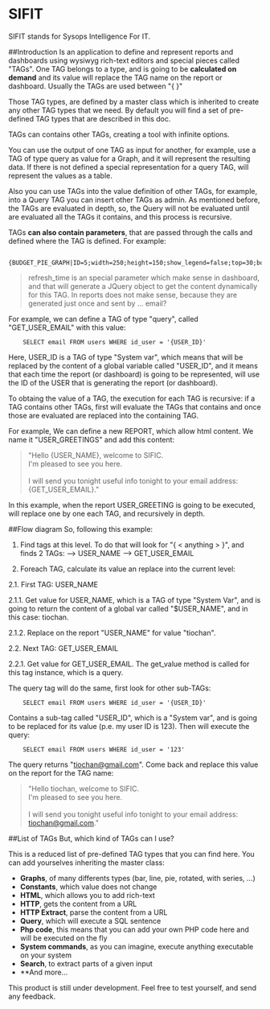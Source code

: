 # SIFIT
SIFIT stands for Sysops Intelligence For IT.

##Introduction
Is an application to define and represent reports and dashboards using wysiwyg rich-text editors and special pieces called "TAGs". One TAG belongs to a type, and is going to be **calculated on demand** and its value will replace the TAG name on the report or dashboard. Usually the TAGs are used between "{ }"

Those TAG types, are defined by a master class which is inherited to create any other TAG types that we need.
By default you will find a set of pre-defined TAG types that are described in this doc.

TAGs can contains other TAGs, creating a tool with infinite options.

You can use the output of one TAG as input for another, for example, use a TAG of type query as value for a Graph, and it will represent the resulting data. If there is not defined a special representation for a query TAG, will represent the values as a table.

Also you can use TAGs into the value definition of other TAGs, for example, into a Query TAG you can insert other TAGs as admin. As mentioned before, the TAGs are evaluated in depth, so, the Query will not be evaluated until are evaluated all the TAGs it contains, and this process is recursive.

TAGs **can also contain parameters**, that are passed through the calls and defined where the TAG is defined. For example:
```
	{BUDGET_PIE_GRAPH|ID=5;width=250;height=150;show_legend=false;top=30;bottom=30;left=30;right=30;refresh_time=9}
```
> refresh_time is an special parameter which make sense in dashboard, and that will generate a JQuery object to get the content dynamically for this TAG. In reports does not make sense, because they are generated just once and sent by ... email?

For example, we can define a TAG of type "query", called "GET_USER_EMAIL" with this value:
```
	SELECT email FROM users WHERE id_user = '{USER_ID}'
```
Here, USER_ID is a TAG of type "System var", which means that will be replaced by the content of a global variable called "USER_ID", and it means that each time the report (or dashboard) is going to be represented, will use the ID of the USER that is generating the report (or dashboard).

To obtaing the value of a TAG, the execution for each TAG is recursive: if a TAG contains other TAGs, first will evaluate the TAGs that contains and once those are evaluated are replaced into the containing TAG.

For example,
We can define a new REPORT, which allow html content. We name it "USER_GREETINGS" and add this content:

>	"Hello {USER_NAME}, welcome to SIFIC.<br>
>	 I'm pleased to see you here. <br>
>	 <br>
>	 I will send you tonight useful info tonight to your email address: {GET_USER_EMAIL}."

In this example, when the report USER_GREETING is going to be executed, will replace one by one each TAG, and recursively in depth.

##Flow diagram
So, following this example:
1. Find tags at this level. To do that will look for "{ < anything > }", and finds 2 TAGs:
--> USER_NAME
--> GET_USER_EMAIL

2. Foreach TAG, calculate its value an replace into the current level:

2.1. First TAG: USER_NAME

2.1.1. Get value for USER_NAME, which is a TAG of type "System Var", and is going to return the content of a global var called "$USER_NAME", and in this case: tiochan.

2.1.2. Replace on the report "USER_NAME" for value "tiochan".

2.2. Next TAG: GET_USER_EMAIL

2.2.1. Get value for GET_USER_EMAIL. The get_value method is called for this tag instance, which is a query.

The query tag will do the same, first look for other sub-TAGs:
```
	SELECT email FROM users WHERE id_user = '{USER_ID}'
```
Contains a sub-tag called "USER_ID", which is a "System var", and is going to be replaced for its value (p.e. my user ID is 123). Then will execute the query:
```
	SELECT email FROM users WHERE id_user = '123'
```
The query returns "tiochan@gmail.com". Come back and replace this value on the report for the TAG name:

>	"Hello tiochan, welcome to SIFIC.<br>
>	 I'm pleased to see you here. <br>
>	 <br>
>	 I will send you tonight useful info tonight to your email address: tiochan@gmail.com."


##List of TAGs
But, which kind of TAGs can I use?

This is a reduced list of pre-defined TAG types that you can find here.
You can add yourselves inheriting the master class:

- **Graphs**, of many differents types (bar, line, pie, rotated, with series, ...)
- **Constants**, which value does not change
- **HTML**, which allows you to add rich-text
- **HTTP**, gets the content from a URL
- **HTTP Extract**, parse the content from a URL
- **Query**, which will execute a SQL sentence
- **Php code**, this means that you can add your own PHP code here and will be executed on the fly
- **System commands**, as you can imagine, execute anything executable on your system
- **Search**, to extract parts of a given input
- **And more...


This product is still under development. Feel free to test yourself, and send any feedback.
